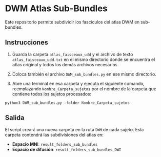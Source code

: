 # DWM Atlas Sub-Bundles

Este repositorio permite subdividir los fascículos del atlas DWM en sub-bundles.

## Instrucciones

1. Guarda la carpeta `atlas_faisceaux_udd` y el archivo de texto `atlas_faisceaux_udd.txt` en el mismo directorio donde se encuentra el atlas original y todos los demás archivos necesarios.

2. Coloca también el archivo `DWM_sub_bundles.py` en ese mismo directorio.

3. Abre una terminal en esa carpeta y ejecuta el siguiente comando, reemplazando `Nombre_Carpeta_sujetos` por el nombre de la carpeta que contiene todos los sujetos procesados:


```
python3 DWM_sub_bundles.py -folder Nombre_Carpeta_sujetos
```

## Salida

El script creará una nueva carpeta en la ruta `DWM` de cada sujeto. Esta carpeta contendrá las subdivisiones del atlas en:

- **Espacio MNI**: `result_folders_sub_bundles`
- **Espacio de difusión**: `result_folders_sub_bundles_DWI`



